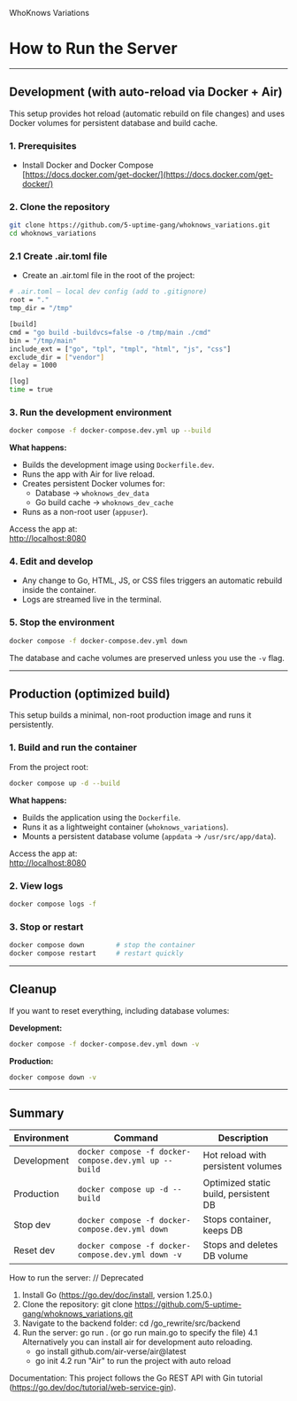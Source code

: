 WhoKnows Variations

# How to Run the Server

---

## Development (with auto-reload via Docker + Air)

This setup provides hot reload (automatic rebuild on file changes) and uses Docker volumes for persistent database and build cache.

### 1. Prerequisites
- Install Docker and Docker Compose  
  [https://docs.docker.com/get-docker/](https://docs.docker.com/get-docker/)

### 2. Clone the repository
```bash
git clone https://github.com/5-uptime-gang/whoknows_variations.git
cd whoknows_variations
```

### 2.1 Create .air.toml file

- Create an .air.toml file in the root of the project:
```bash
# .air.toml — local dev config (add to .gitignore)
root = "."
tmp_dir = "/tmp"

[build]
cmd = "go build -buildvcs=false -o /tmp/main ./cmd"
bin = "/tmp/main"
include_ext = ["go", "tpl", "tmpl", "html", "js", "css"]
exclude_dir = ["vendor"]
delay = 1000

[log]
time = true
```

### 3. Run the development environment
```bash
docker compose -f docker-compose.dev.yml up --build
```

**What happens:**
- Builds the development image using `Dockerfile.dev`.
- Runs the app with Air for live reload.
- Creates persistent Docker volumes for:
  - Database → `whoknows_dev_data`
  - Go build cache → `whoknows_dev_cache`
- Runs as a non-root user (`appuser`).

Access the app at:  
[http://localhost:8080](http://localhost:8080)

### 4. Edit and develop
- Any change to Go, HTML, JS, or CSS files triggers an automatic rebuild inside the container.
- Logs are streamed live in the terminal.

### 5. Stop the environment
```bash
docker compose -f docker-compose.dev.yml down
```

The database and cache volumes are preserved unless you use the `-v` flag.

---

## Production (optimized build)

This setup builds a minimal, non-root production image and runs it persistently.

### 1. Build and run the container
From the project root:
```bash
docker compose up -d --build
```

**What happens:**
- Builds the application using the `Dockerfile`.
- Runs it as a lightweight container (`whoknows_variations`).
- Mounts a persistent database volume (`appdata` → `/usr/src/app/data`).

Access the app at:  
[http://localhost:8080](http://localhost:8080)

### 2. View logs
```bash
docker compose logs -f
```

### 3. Stop or restart
```bash
docker compose down        # stop the container
docker compose restart     # restart quickly
```

---

## Cleanup

If you want to reset everything, including database volumes:

**Development:**
```bash
docker compose -f docker-compose.dev.yml down -v
```

**Production:**
```bash
docker compose down -v
```

---

## Summary

| Environment   | Command                                           | Description                              |
|----------------|---------------------------------------------------|------------------------------------------|
| Development    | `docker compose -f docker-compose.dev.yml up --build` | Hot reload with persistent volumes       |
| Production     | `docker compose up -d --build`                   | Optimized static build, persistent DB    |
| Stop dev       | `docker compose -f docker-compose.dev.yml down`  | Stops container, keeps DB                |
| Reset dev      | `docker compose -f docker-compose.dev.yml down -v` | Stops and deletes DB volume              |



How to run the server: 
// Deprecated 
1. Install Go (https://go.dev/doc/install, version 1.25.0.)
2. Clone the repository: git clone https://github.com/5-uptime-gang/whoknows_variations.git 
3. Navigate to the backend folder: cd /go_rewrite/src/backend 
4. Run the server: go run . (or go run main.go to specify the file)
4.1 Alternatively you can install air for development auto reloading.
    - go install github.com/air-verse/air@latest
    - go init
4.2 run "Air" to run the project with auto reload


Documentation: This project follows the Go REST API with Gin tutorial (https://go.dev/doc/tutorial/web-service-gin).

